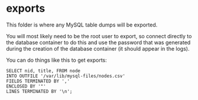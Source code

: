 # exports

This folder is where any MySQL table dumps will be exported.

You will most likely need to be the root user to export, so connect directly to the database container to do this and use the password that was generated during the creation of the database container (it should appear in the logs).

You can do things like this to get exports:

    SELECT nid, title, FROM node
    INTO OUTFILE '/var/lib/mysql-files/nodes.csv'
    FIELDS TERMINATED BY ','
    ENCLOSED BY '"'
    LINES TERMINATED BY '\n';


